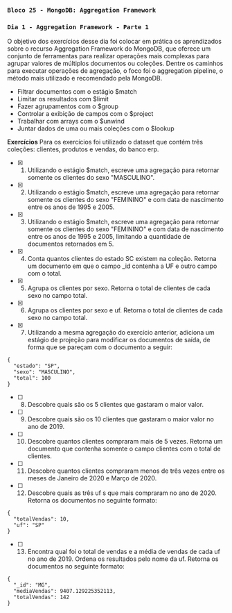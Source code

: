 ### `Bloco 25 - MongoDB: Aggregation Framework`
### `Dia 1 - Aggregation Framework - Parte 1`

O objetivo dos exercícios desse dia foi colocar em prática os aprendizados sobre o recurso Aggregation Framework do MongoDB, que oferece um conjunto de ferramentas para realizar operações mais complexas para agrupar valores de múltiplos documentos ou coleções. Dentre os caminhos para executar operações de agregação, o foco foi o aggregation pipeline, o método mais utilizado e recomendado pela MongoDB.
  - Filtrar documentos com o estágio $match
  - Limitar os resultados com $limit
  - Fazer agrupamentos com o $group
  - Controlar a exibição de campos com o $project
  - Trabalhar com arrays com o $unwind
  - Juntar dados de uma ou mais coleções com o $lookup

**Exercícios**
Para os exercícios foi utilizado o dataset que contém três coleções: clientes, produtos e vendas, do banco erp.

- [x] 1. Utilizando o estágio $match, escreve uma agregação para retornar somente os clientes do sexo "MASCULINO".
- [x] 2. Utilizando o estágio $match, escreve uma agregação para retornar somente os clientes do sexo "FEMININO" e com data de nascimento entre os anos de 1995 e 2005.
- [x] 3. Utilizando o estágio $match, escreve uma agregação para retornar somente os clientes do sexo "FEMININO" e com data de nascimento entre os anos de 1995 e 2005, limitando a quantidade de documentos retornados em 5.
- [x] 4. Conta quantos clientes do estado SC existem na coleção. Retorna um documento em que o campo _id contenha a UF e outro campo com o total.
- [x] 5. Agrupa os clientes por sexo. Retorna o total de clientes de cada sexo no campo total.
- [x] 6. Agrupa os clientes por sexo e uf. Retorna o total de clientes de cada sexo no campo total.
- [x] 7. Utilizando a mesma agregação do exercício anterior, adiciona um estágio de projeção para modificar os documentos de saída, de forma que se pareçam com o documento a seguir:
```
{
  "estado": "SP",
  "sexo": "MASCULINO",
  "total": 100
}
```
- [ ] 8. Descobre quais são os 5 clientes que gastaram o maior valor.
- [ ] 9. Descobre quais são os 10 clientes que gastaram o maior valor no ano de 2019.
- [ ] 10. Descobre quantos clientes compraram mais de 5 vezes. Retorna um documento que contenha somente o campo clientes com o total de clientes.
- [ ] 11. Descobre quantos clientes compraram menos de três vezes entre os meses de Janeiro de 2020 e Março de 2020.
- [ ] 12. Descobre quais as três uf s que mais compraram no ano de 2020. Retorna os documentos no seguinte formato:
```
{
  "totalVendas": 10,
  "uf": "SP"
}
```
- [ ] 13. Encontra qual foi o total de vendas e a média de vendas de cada uf no ano de 2019. Ordena os resultados pelo nome da uf. Retorna os documentos no seguinte formato:
```
{
  "_id": "MG",
  "mediaVendas": 9407.129225352113,
  "totalVendas": 142
}
```
